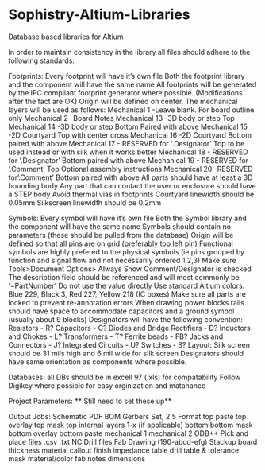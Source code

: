 # Sophistry-Altium-Libraries
Database based libraries for Altium

In order to maintain consistency in the library all files should adhere to the following standards:

Footprints:
Every footprint will have it’s own file
Both the footprint library and the component will have the same name
All footprints will be generated by the IPC compliant footprint generator where possible. (Modifications after the fact are OK)
Origin will be defined on center.
The mechanical layers will be used as follows:
	Mechanical 1 -Leave blank. For board outline only
Mechanical 2 -Board Notes
	Mechanical 13 -3D body or step Top
Mechanical 14 -3D body or step Bottom Paired with above
	Mechanical 15 -2D Courtyard Top with center cross
	Mechanical 16 -2D Courtyard Bottom paired with above
	Mechanical 17 - RESERVED for ‘.Designator’ Top to be used instead or with silk when it works better
	Mechanical 18 - RESERVED for ’.Designator’ Bottom paired with above
	Mechanical 19 - RESERVED for ‘.Comment’ Top Optional assembly instructions
	Mechanical 20 -RESERVED for‘.Comment’ Bottom paired with above
All parts should have at least a 3D bounding body
Any part that can contact the user or enclosure should have a STEP body
Avoid thermal vias in footprints
Courtyard linewidth should be 0.05mm
Silkscreen linewidth should be  0.2mm

Symbols:
Every symbol will have it’s own file
Both the Symbol library and the component will have the same name
Symbols should contain no parameters (these should be pulled from the database)
Origin will be defined so that all pins are on grid (preferably top left pin)
Functional symbols are highly prefered to the physical symbols (ie pins grouped by function and signal flow and not necessarily ordered 1,2,3)
Make sure Tools>Document Options> Always Show Comment/Designator is checked
The description field should be referenced and will most commonly be ‘=PartNumber’ Do not use the value directly
Use standard Altium colors. Blue 229, Black 3, Red 227, Yellow 218 (IC boxes)
Make sure all parts are locked to prevent re-annotation errors
When drawing power blocks rails should have space to accommodate capacitors and a ground symbol (usually about 9 blocks)
Designators will have the following convention:
Resistors - R?
Capacitors - C?
Diodes and Bridge Rectifiers - D?
Inductors and Chokes - L?
Transformers - T?
Ferrite beads - FB?
Jacks and Connectors - J?
Integrated Circuits - U?
Switches - S?
Layout:
Silk screen should be 31 mils high and 6 mil wide for silk screen
Designators should have same orientation as components where possible.

Databases:
all DBs should be in excell 97 (.xls) for compatability
Follow Digikey where possible for easy orginization and matanance

Project Parameters:
** Still need to set these up**


Output Jobs:
Schematic PDF
BOM
Gerbers Set, 2.5 Format top paste top overlay top mask top  internal layers 1-x (if applicable) bottom bottom mask bottom overlay bottom paste  mechanical 1 mechanical 2
ODB++
Pick and place files .csv .txt
NC Drill files
Fab Drawing (190-abcd-efg)
Stackup board thickness material callout finish impedance table drill table & tolerance mask material/color fab notes dimensions
